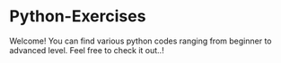 # Python-Exercises

Welcome! You can find various python codes ranging from beginner to advanced level. Feel free to check it out..!
